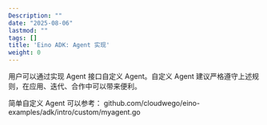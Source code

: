 ```yaml
---
Description: ""
date: "2025-08-06"
lastmod: ""
tags: []
title: 'Eino ADK: Agent 实现'
weight: 0
---
```


用户可以通过实现 Agent 接口自定义 Agent。自定义 Agent 建议严格遵守上述规则，在应用、迭代、合作中可以带来便利。

简单自定义 Agent 可以参考： github.com/cloudwego/eino-examples/adk/intro/custom/myagent.go
